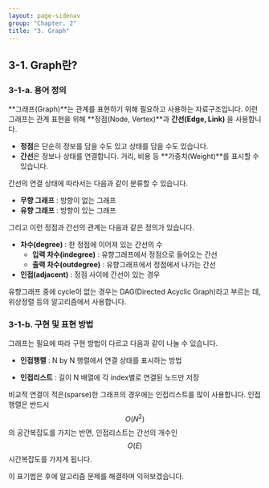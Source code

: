 ```yaml
---
layout: page-sidenav
group: "Chapter. 2"
title: "3. Graph"
---
```


## 3-1. Graph란?

### 3-1-a. 용어 정의

**그래프(Graph)**는 관계를 표현하기 위해 필요하고 사용하는 자료구조입니다.
이런 그래프는 관계 표현을 위해 **정점(Node, Vertex)**과 **간선(Edge, Link)** 을 사용합니다.

- **정점**은 단순히 정보를 담을 수도 있고 상태를 담을 수도 있습니다. 
- **간선**은 정보나 상태를 연결합니다. 거리, 비용 등 **가중치(Weight)**를 표시할 수 있습니다.

간선의 연결 상태에 따라서는 다음과 같이 분류할 수 있습니다.

- **무향 그래프** : 방향이 없는 그래프
- **유향 그래프** : 방향이 있는 그래프

그리고 이런 정점과 간선의 관계는 다음과 같은 정의가 있습니다.

- **차수(degree)** : 한 정점에 이어져 있는 간선의 수
  - **입력 차수(indegree)** : 유향그래프에서 정점으로 들어오는 간선  
  - **출력 차수(outdegree)** : 유향그래프에서 정점에서 나가는 간선
- **인접(adjacent)** : 정점 사이에 간선이 있는 경우
 
유향그래프 중에 cycle이 없는 경우는 DAG(Directed Acyclic Graph)라고 부르는 데, 위상정렬 등의 알고리즘에서 사용합니다.

### 3-1-b. 구현 및 표현 방법

그래프는 필요에 따라 구현 방법이 다르고 다음과 같이 나눌 수 있습니다.

- **인접행렬** : N by N 행렬에서 연결 상태를 표시하는 방법

- **인접리스트** : 길이 N 배열에 각 index별로 연결된 노드만 저장

비교적 연결이 적은(sparse)한 그래프의 경우에는 인접리스트를 많이 사용합니다.
인접행렬은 반드시 $$O(N^2)$$의 공간복잡도를 가지는 반면, 인접리스트는 간선의 개수인 $$O(E)$$ 시간복잡도를 가지게 됩니다. 

이 표기법은 후에 알고리즘 문제를 해결하며 익혀보겠습니다.